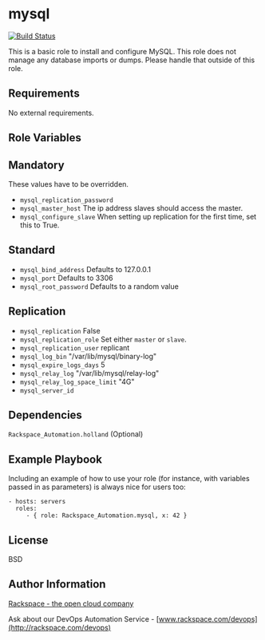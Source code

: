 mysql
========

[![Build Status](https://drone-opsdev.rax.io/github.com/rack-roles/mysql/status.svg?branch=master)](https://drone-opsdev.rax.io/github.com/rack-roles/mysql)

This is a basic role to install and configure MySQL. This role does not manage any database imports or dumps. Please handle that outside of this role.

Requirements
------------

No external requirements.

Role Variables
--------------

## Mandatory
These values have to be overridden.
* `mysql_replication_password`
* `mysql_master_host` The ip address slaves should access the master.
* `mysql_configure_slave` When setting up replication for the first time, set this to True.

## Standard
* `mysql_bind_address` Defaults to 127.0.0.1
* `mysql_port` Defaults to 3306
* `mysql_root_password` Defaults to a random value

## Replication
* `mysql_replication` False
* `mysql_replication_role` Set either `master` or `slave`.
* `mysql_replication_user` replicant
* `mysql_log_bin` "/var/lib/mysql/binary-log"
* `mysql_expire_logs_days` 5
* `mysql_relay_log` "/var/lib/mysql/relay-log"
* `mysql_relay_log_space_limit` "4G"
* `mysql_server_id`

Dependencies
------------

`Rackspace_Automation.holland` (Optional)

Example Playbook
-------------------------

Including an example of how to use your role (for instance, with variables passed in as parameters) is always nice for users too:

    - hosts: servers
      roles:
         - { role: Rackspace_Automation.mysql, x: 42 }

License
-------

BSD

Author Information
------------------

[Rackspace - the open cloud company](http://rackspace.com)

Ask about our DevOps Automation Service - [www.rackspace.com/devops](http://rackspace.com/devops)
